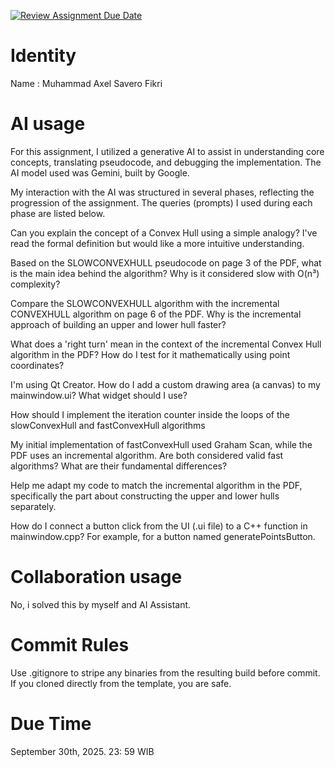 [![Review Assignment Due Date](https://classroom.github.com/assets/deadline-readme-button-22041afd0340ce965d47ae6ef1cefeee28c7c493a6346c4f15d667ab976d596c.svg)](https://classroom.github.com/a/T_SwjO2j)

# Identity

Name : Muhammad Axel Savero Fikri

# AI usage

For this assignment, I utilized a generative AI to assist in understanding core concepts, translating pseudocode, and debugging the implementation. The AI model used was Gemini, built by Google.

My interaction with the AI was structured in several phases, reflecting the progression of the assignment. The queries (prompts) I used during each phase are listed below.

Can you explain the concept of a Convex Hull using a simple analogy? I've read the formal definition but would like a more intuitive understanding. 

Based on the SLOWCONVEXHULL pseudocode on page 3 of the PDF, what is the main idea behind the algorithm? Why is it considered slow with O(n³) complexity?

Compare the SLOWCONVEXHULL algorithm with the incremental CONVEXHULL algorithm on page 6 of the PDF. Why is the incremental approach of building an upper and lower hull faster?

What does a 'right turn' mean in the context of the incremental Convex Hull algorithm in the PDF? How do I test for it mathematically using point coordinates?

I'm using Qt Creator. How do I add a custom drawing area (a canvas) to my mainwindow.ui? What widget should I use?

How should I implement the iteration counter inside the loops of the slowConvexHull and fastConvexHull algorithms

My initial implementation of fastConvexHull used Graham Scan, while the PDF uses an incremental algorithm. Are both considered valid fast algorithms? What are their fundamental differences?

Help me adapt my code to match the incremental algorithm in the PDF, specifically the part about constructing the upper and lower hulls separately.

How do I connect a button click from the UI (.ui file) to a C++ function in mainwindow.cpp? For example, for a button named generatePointsButton.

# Collaboration usage

No, i solved this by myself and AI Assistant.

# Commit Rules

Use .gitignore to stripe any binaries from the resulting build before commit. If you cloned directly from the template, you are safe.

# Due Time

September 30th, 2025. 23: 59 WIB
